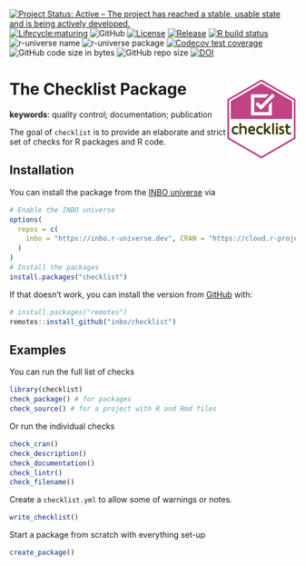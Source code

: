 
<!-- README.md is generated from README.Rmd. Please edit that file -->
<!-- badges: start -->

[![Project Status: Active – The project has reached a stable, usable
state and is being actively
developed.](https://www.repostatus.org/badges/latest/active.svg)](https://www.repostatus.org/#active)
[![Lifecycle:maturing](https://img.shields.io/badge/lifecycle-maturing-blue.svg)](https://lifecycle.r-lib.org/articles/stages.html#maturing-1)
![GitHub](https://img.shields.io/github/license/inbo/checklist)
[![License](https://img.shields.io/badge/license-GPL--3-blue.svg?style=flat)](https://www.gnu.org/licenses/gpl-3.0.html)
[![Release](https://img.shields.io/github/release/inbo/checklist.svg)](https://github.com/inbo/checklist/releases)
[![R build
status](https://github.com/inbo/checklist/workflows/check%20package%20on%20main/badge.svg)](https://github.com/inbo/checklist/actions)
![r-universe
name](https://inbo.r-universe.dev/badges/:name?color=c04384)
![r-universe package](https://inbo.r-universe.dev/badges/checklist)
[![Codecov test
coverage](https://codecov.io/gh/inbo/checklist/branch/main/graph/badge.svg)](https://app.codecov.io/gh/inbo/checklist?branch=main)
![GitHub code size in
bytes](https://img.shields.io/github/languages/code-size/inbo/checklist.svg)
![GitHub repo
size](https://img.shields.io/github/repo-size/inbo/checklist.svg)
[![DOI](https://zenodo.org/badge/DOI/10.5281/zenodo.4028303.svg)](https://doi.org/10.5281/zenodo.4028303)
<!-- badges: end -->

# The Checklist Package <img src="man/figures/logo.svg" align="right" alt="A hexagon with the word checklist" width="120" />

**keywords**: quality control; documentation; publication
<!-- community: inbo -->

The goal of `checklist` is to provide an elaborate and strict set of
checks for R packages and R code.

## Installation

You can install the package from the [INBO
universe](https://inbo.r-universe.dev/ui#builds) via

``` r
# Enable the INBO universe
options(
  repos = c(
    inbo = "https://inbo.r-universe.dev", CRAN = "https://cloud.r-project.org"
  )
)
# Install the packages
install.packages("checklist")
```

If that doesn’t work, you can install the version from
[GitHub](https://github.com/inbo/checklist/) with:

``` r
# install.packages("remotes")
remotes::install_github("inbo/checklist")
```

## Examples

You can run the full list of checks

``` r
library(checklist)
check_package() # for packages
check_source() # for a project with R and Rmd files
```

Or run the individual checks

``` r
check_cran()
check_description()
check_documentation()
check_lintr()
check_filename()
```

Create a `checklist.yml` to allow some of warnings or notes.

``` r
write_checklist()
```

Start a package from scratch with everything set-up

``` r
create_package()
```
